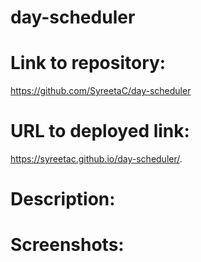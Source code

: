 # day-scheduler

# Link to repository:

https://github.com/SyreetaC/day-scheduler

# URL to deployed link:

https://syreetac.github.io/day-scheduler/.

# Description:

# Screenshots:
